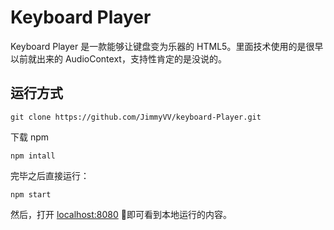 # Keyboard Player

Keyboard Player 是一款能够让键盘变为乐器的 HTML5。里面技术使用的是很早以前就出来的 AudioContext，支持性肯定的是没说的。

## 运行方式

```
git clone https://github.com/JimmyVV/keyboard-Player.git
```

下载 npm

```
npm intall
```

完毕之后直接运行：

```
npm start
```

然后，打开 [localhost:8080](localhost:8080) 即可看到本地运行的内容。